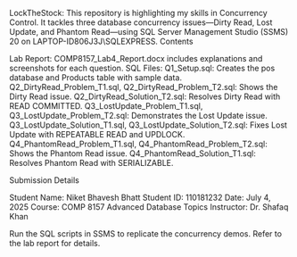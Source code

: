 LockTheStock: 
This repository is highlighting my skills in Concurrency Control. It tackles three database concurrency issues—Dirty Read, Lost Update, and Phantom Read—using SQL Server Management Studio (SSMS) 20 on LAPTOP-ID806J3J\SQLEXPRESS.
Contents

Lab Report: COMP8157_Lab4_Report.docx includes explanations and screenshots for each question.
SQL Files:
Q1_Setup.sql: Creates the pos database and Products table with sample data.
Q2_DirtyRead_Problem_T1.sql, Q2_DirtyRead_Problem_T2.sql: Shows the Dirty Read issue.
Q2_DirtyRead_Solution_T2.sql: Resolves Dirty Read with READ COMMITTED.
Q3_LostUpdate_Problem_T1.sql, Q3_LostUpdate_Problem_T2.sql: Demonstrates the Lost Update issue.
Q3_LostUpdate_Solution_T1.sql, Q3_LostUpdate_Solution_T2.sql: Fixes Lost Update with REPEATABLE READ and UPDLOCK.
Q4_PhantomRead_Problem_T1.sql, Q4_PhantomRead_Problem_T2.sql: Shows the Phantom Read issue.
Q4_PhantomRead_Solution_T1.sql: Resolves Phantom Read with SERIALIZABLE.




Submission Details

Student Name: Niket Bhavesh Bhatt
Student ID: 110181232
Date: July 4, 2025
Course: COMP 8157 Advanced Database Topics
Instructor: Dr. Shafaq Khan

Run the SQL scripts in SSMS to replicate the concurrency demos. Refer to the lab report for details.
